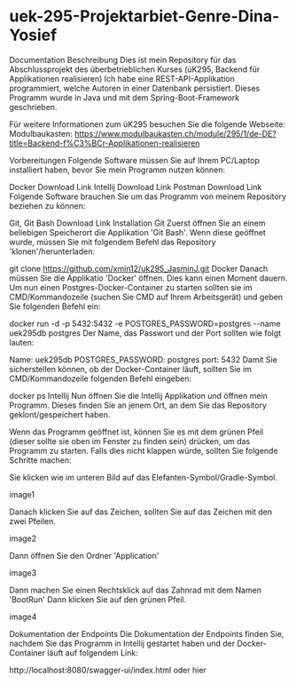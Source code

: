 # uek-295-Projektarbiet-Genre-Dina-Yosief

Documentation
Beschreibung
Dies ist mein Repository für das Abschlussprojekt des überbetrieblichen Kurses (üK295, Backend für Applikationen realisieren) Ich habe eine REST-API-Applikation programmiert, welche Autoren in einer Datenbank persistiert. Dieses Programm wurde in Java und mit dem Spring-Boot-Framework geschrieben.

Für weitere Informationen zum üK295 besuchen Sie die folgende Webseite: Modulbaukasten: https://www.modulbaukasten.ch/module/295/1/de-DE?title=Backend-f%C3%BCr-Applikationen-realisieren

Vorbereitungen
Folgende Software müssen Sie auf Ihrem PC/Laptop installiert haben, bevor Sie mein Programm nutzen können:

Docker Download Link
Intellij Download Link
Postman Download Link
Folgende Software brauchen Sie um das Programm von meinem Repository beziehen zu können:

Git, Git Bash Download Link
Installation
Git
Zuerst öffnen Sie an einem beliebigen Speicherort die Applikation 'Git Bash'. Wenn diese geöffnet wurde, müssen Sie mit folgendem Befehl das Repository 'klonen'/herunterladen:

git clone https://github.com/xmin12/uk295_JasminJ.git
Docker
Danach müssen Sie die Applikatio 'Docker' öffnen. Dies kann einen Moment dauern. Um nun einen Postgres-Docker-Container zu starten sollten sie im CMD/Kommandozeile (suchen Sie CMD auf Ihrem Arbeitsgerät) und geben Sie folgenden Befehl ein:

docker run -d -p 5432:5432 -e POSTGRES_PASSWORD=postgres --name uek295db postgres
Der Name, das Passwort und der Port sollten wie folgt lauten:

Name: uek295db
POSTGRES_PASSWORD: postgres
port: 5432
Damit Sie sicherstellen können, ob der Docker-Container läuft, sollten Sie im CMD/Kommandozeile folgenden Befehl eingeben:

docker ps
Intellij
Nun öffnen Sie die Intellij Applikation und öffnen mein Programm. Dieses finden Sie an jenem Ort, an dem Sie das Repository geklont/gespeichert haben.

Wenn das Programm geöffnet ist, können Sie es mit dem grünen Pfeil (dieser sollte sie oben im Fenster zu finden sein) drücken, um das Programm zu starten. Falls dies nicht klappen würde, sollten Sie folgende Schritte machen:

Sie klicken wie im unteren Bild auf das Elefanten-Symbol/Gradle-Symbol.

image1

Danach klicken Sie auf das Zeichen, sollten Sie auf das Zeichen mit den zwei Pfeilen.

image2

Dann öffnen Sie den Ordner 'Application'

image3

Dann machen Sie einen Rechtsklick auf das Zahnrad mit dem Namen 'BootRun' Dann klicken Sie auf den grünen Pfeil.

image4

Dokumentation der Endpoints
Die Dokumentation der Endpoints finden Sie, nachdem Sie das Programm in Intellij gestartet haben und der Docker-Container läuft auf folgendem Link:

http://localhost:8080/swagger-ui/index.html oder hier